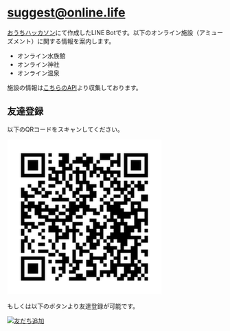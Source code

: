 # suggest@online.life

[おうちハッカソン](https://connpass.com/event/174573/)にて作成したLINE Botです。以下のオンライン施設（アミューズメント）に関する情報を案内します。

- オンライン水族館
- オンライン神社
- オンライン温泉

施設の情報は[こちらのAPI](https://github.com/ufoo68/online-amusement-api)より収集しております。

## 友達登録

以下のQRコードをスキャンしてください。

![QR](./assets/QR.png)

もしくは以下のボタンより友達登録が可能です。

<a href="https://lin.ee/jffKuHOU"><img src="https://scdn.line-apps.com/n/line_add_friends/btn/ja.png" alt="友だち追加" height="36" border="0"></a>